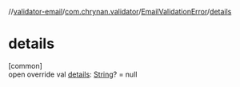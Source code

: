 //[validator-email](../../../index.md)/[com.chrynan.validator](../index.md)/[EmailValidationError](index.md)/[details](details.md)

# details

[common]\
open override val [details](details.md): [String](https://kotlinlang.org/api/latest/jvm/stdlib/kotlin/-string/index.html)? = null
